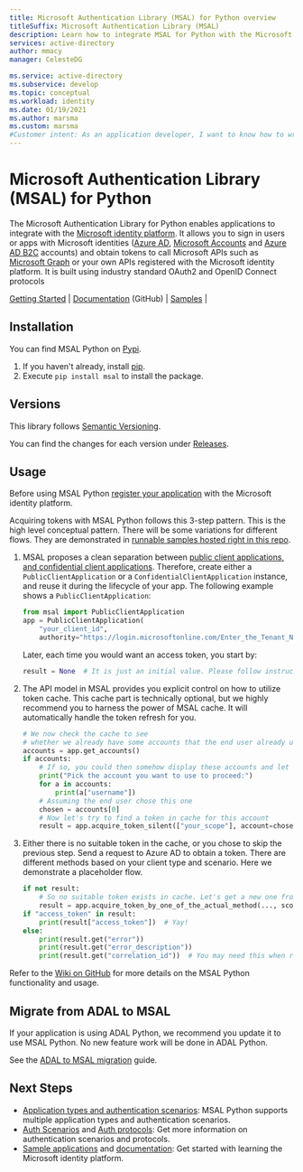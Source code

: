 ```yaml
---
title: Microsoft Authentication Library (MSAL) for Python overview
titleSuffix: Microsoft Authentication Library (MSAL)
description: Learn how to integrate MSAL for Python with the Microsoft identity platform
services: active-directory
author: mmacy
manager: CelesteDG

ms.service: active-directory
ms.subservice: develop
ms.topic: conceptual
ms.workload: identity
ms.date: 01/19/2021
ms.author: marsma
ms.custom: marsma
#Customer intent: As an application developer, I want to know how to write a desktop app that calls web APIs by using the Microsoft identity platform.
---
```

# Microsoft Authentication Library (MSAL) for Python

The Microsoft Authentication Library for Python enables applications to integrate with the [Microsoft identity platform](https://aka.ms/aaddevv2). It allows you to sign in users or apps with Microsoft identities ([Azure AD](https://azure.microsoft.com/services/active-directory/), [Microsoft Accounts](https://account.microsoft.com) and [Azure AD B2C](https://azure.microsoft.com/services/active-directory-b2c/) accounts) and obtain tokens to call Microsoft APIs such as [Microsoft Graph](https://graph.microsoft.io/) or your own APIs registered with the Microsoft identity platform. It is built using industry standard OAuth2 and OpenID Connect protocols



[Getting Started](/azure/active-directory/develop/quickstart-v2-python-webapp) | [Documentation](https://github.com/AzureAD/microsoft-authentication-library-for-python/wiki) (GitHub) | [Samples](https://aka.ms/aaddevsamplesv2) |


## Installation

You can find MSAL Python on [Pypi](https://pypi.org/project/msal/).

1. If you haven't already, install [pip](https://pip.pypa.io/en/stable/installing/).
2. Execute `pip install msal` to install the package.

## Versions

This library follows [Semantic Versioning](http://semver.org/).

You can find the changes for each version under [Releases](https://github.com/AzureAD/microsoft-authentication-library-for-python/releases).

## Usage

Before using MSAL Python [register your application](/azure/active-directory/develop/quickstart-v2-register-an-app) with the Microsoft identity platform.

Acquiring tokens with MSAL Python follows this 3-step pattern. This is the high level conceptual pattern. There will be some variations for different flows. They are demonstrated in [runnable samples hosted right in this repo](https://github.com/AzureAD/microsoft-authentication-library-for-python/tree/dev/sample).


1. MSAL proposes a clean separation between [public client applications, and confidential client applications](https://tools.ietf.org/html/rfc6749#section-2.1). Therefore, create either a `PublicClientApplication` or a `ConfidentialClientApplication` instance, and reuse it during the lifecycle of your app. The following example shows a `PublicClientApplication`:

   ```python
   from msal import PublicClientApplication
   app = PublicClientApplication(
       "your_client_id",
       authority="https://login.microsoftonline.com/Enter_the_Tenant_Name_Here")
   ```

   Later, each time you would want an access token, you start by:
   ```python
   result = None  # It is just an initial value. Please follow instructions below.
   ```

2. The API model in MSAL provides you explicit control on how to utilize token cache. This cache part is technically optional, but we highly recommend you to harness the power of MSAL cache. It will automatically handle the token refresh for you.

   ```python
   # We now check the cache to see
   # whether we already have some accounts that the end user already used to sign in before.
   accounts = app.get_accounts()
   if accounts:
       # If so, you could then somehow display these accounts and let end user choose
       print("Pick the account you want to use to proceed:")
       for a in accounts:
           print(a["username"])
       # Assuming the end user chose this one
       chosen = accounts[0]
       # Now let's try to find a token in cache for this account
       result = app.acquire_token_silent(["your_scope"], account=chosen)
   ```

3. Either there is no suitable token in the cache, or you chose to skip the previous step. Send a request to Azure AD to obtain a token. There are different methods based on your client type and scenario. Here we demonstrate a placeholder flow.

   ```python
   if not result:
       # So no suitable token exists in cache. Let's get a new one from AAD.
       result = app.acquire_token_by_one_of_the_actual_method(..., scopes=["User.Read"])
   if "access_token" in result:
       print(result["access_token"])  # Yay!
   else:
       print(result.get("error"))
       print(result.get("error_description"))
       print(result.get("correlation_id"))  # You may need this when reporting a bug
   ```

Refer to the [Wiki on GitHub](https://github.com/AzureAD/microsoft-authentication-library-for-python/wiki) for more details on the MSAL Python functionality and usage.

## Migrate from ADAL to MSAL

If your application is using ADAL Python, we recommend you update it to use MSAL Python. No new feature work will be done in ADAL Python.

See the [ADAL to MSAL migration](https://github.com/AzureAD/microsoft-authentication-library-for-python/wiki/Migrate-to-MSAL-Python) guide.

## Next Steps

- [Application types and authentication scenarios](https://docs.microsoft.com/azure/active-directory/develop/authentication-flows-app-scenarios): MSAL Python supports multiple application types and authentication scenarios.
- [Auth Scenarios](https://docs.microsoft.com/azure/active-directory/develop/authentication-scenarios) and [Auth protocols](https://docs.microsoft.com/azure/active-directory/develop/active-directory-v2-protocols): Get more information on authentication scenarios and protocols.
- [Sample applications](https://aka.ms/aaddevsamplesv2) and [documentation](https://aka.ms/aaddevv2): Get started with learning the Microsoft identity platform.
